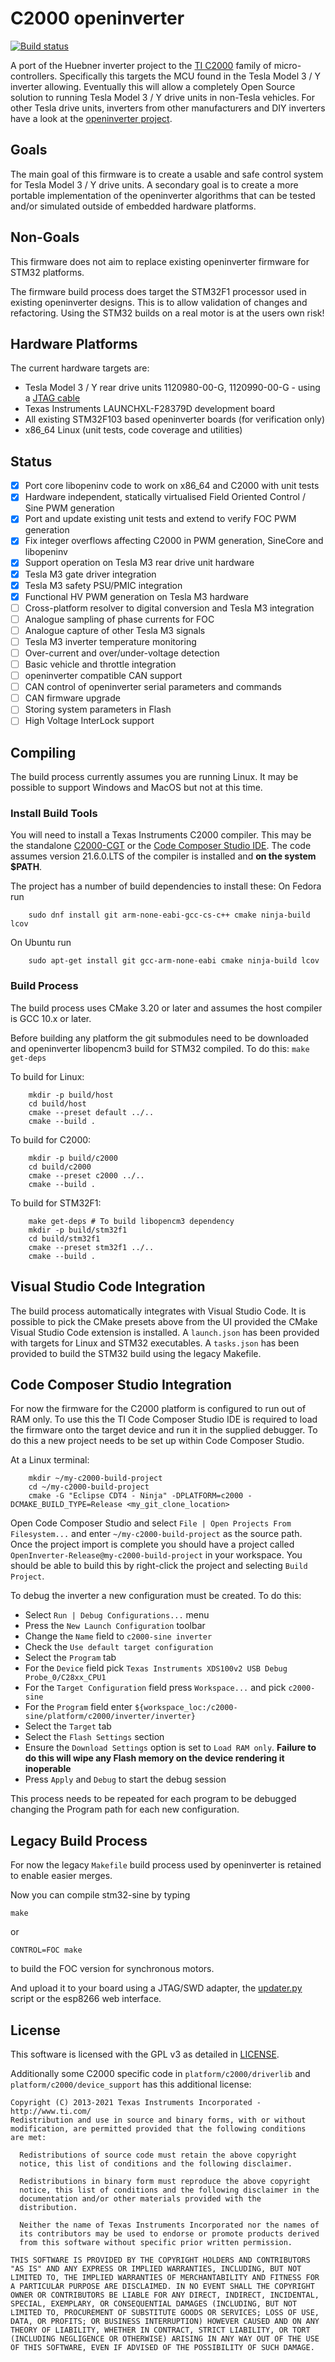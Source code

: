# C2000 openinverter

[![Build status](../../actions/workflows/CI-build.yml/badge.svg)](../../actions/workflows/CI-build.yml)

A port of the Huebner inverter project to the [TI C2000](https://www.ti.com/microcontrollers-mcus-processors/microcontrollers/c2000-real-time-control-mcus/overview.html) family of micro-controllers. Specifically this targets the MCU found in the Tesla Model 3 / Y inverter allowing. Eventually this will allow a completely Open Source solution to running Tesla Model 3 / Y drive units in non-Tesla vehicles. For other Tesla drive units, inverters from other manufacturers and DIY inverters have a look at the [openinverter project](https://openinverter.org).

## Goals

The main goal of this firmware is to create a usable and safe control system for Tesla Model 3 / Y drive units. A secondary goal is to create a more portable implementation of the openinverter algorithms that can be tested and/or simulated outside of embedded hardware platforms.

## Non-Goals

This firmware does not aim to replace existing openinverter firmware for STM32 platforms.

The firmware build process does target the STM32F1 processor used in existing openinverter designs. This is to allow validation of changes and refactoring. Using the STM32 builds on a real motor is at the users own risk!

## Hardware Platforms

The current hardware targets are:

* Tesla Model 3 / Y rear drive units 1120980-00-G, 1120990-00-G - using a [JTAG cable](docs/Tesla-M3-JTAG-cable.md)
* Texas Instruments LAUNCHXL-F28379D development board
* All existing STM32F103 based openinverter boards (for verification only)
* x86_64 Linux (unit tests, code coverage and utilities)

## Status

* [x] Port core libopeninv code to work on x86_64 and C2000 with unit tests
* [x] Hardware independent, statically virtualised Field Oriented Control / Sine PWM generation
* [x] Port and update existing unit tests and extend to verify FOC PWM generation
* [x] Fix integer overflows affecting C2000 in PWM generation, SineCore and libopeninv
* [x] Support operation on Tesla M3 rear drive unit hardware
* [x] Tesla M3 gate driver integration
* [x] Tesla M3 safety PSU/PMIC integration
* [x] Functional HV PWM generation on Tesla M3 hardware
* [ ] Cross-platform resolver to digital conversion and Tesla M3 integration
* [ ] Analogue sampling of phase currents for FOC
* [ ] Analogue capture of other Tesla M3 signals
* [ ] Tesla M3 inverter temperature monitoring
* [ ] Over-current and over/under-voltage detection
* [ ] Basic vehicle and throttle integration
* [ ] openinverter compatible CAN support
* [ ] CAN control of openinverter serial parameters and commands
* [ ] CAN firmware upgrade
* [ ] Storing system parameters in Flash
* [ ] High Voltage InterLock support

## Compiling

The build process currently assumes you are running Linux. It may be possible to support Windows and MacOS but not at this time.

### Install Build Tools

You will need to install a Texas Instruments C2000 compiler. This may be the standalone [C2000-CGT](https://www.ti.com/tool/C2000-CGT) or the [Code Composer Studio IDE](https://www.ti.com/tool/CCSTUDIO). The code assumes version 21.6.0.LTS of the compiler is installed and **on the system $PATH**.

The project has a number of build dependencies to install these:
On Fedora run

```
    sudo dnf install git arm-none-eabi-gcc-cs-c++ cmake ninja-build lcov
```

On Ubuntu run

```
    sudo apt-get install git gcc-arm-none-eabi cmake ninja-build lcov
```

### Build Process

The build process uses CMake 3.20 or later and assumes the host compiler is GCC 10.x or later.

Before building any platform the git submodules need to be downloaded and openinverter libopencm3 build for STM32 compiled. To do this:
`make get-deps`

To build for Linux:

```
    mkdir -p build/host
    cd build/host
    cmake --preset default ../..
    cmake --build .
```

To build for C2000:

```
    mkdir -p build/c2000
    cd build/c2000
    cmake --preset c2000 ../..
    cmake --build .
```

To build for STM32F1:

```
    make get-deps # To build libopencm3 dependency
    mkdir -p build/stm32f1
    cd build/stm32f1
    cmake --preset stm32f1 ../..
    cmake --build .
```

## Visual Studio Code Integration

The build process automatically integrates with Visual Studio Code. It is possible to pick the CMake presets above from the UI provided the CMake Visual Studio Code extension is installed. A `launch.json` has been provided with targets for Linux and STM32 executables. A `tasks.json` has been provided to build the STM32 build using the legacy Makefile.

## Code Composer Studio Integration

For now the firmware for the C2000 platform is configured to run out of RAM only. To use this the TI Code Composer Studio IDE is required to load the firmware onto the target device and run it in the supplied debugger. To do this a new project needs to be set up within Code Composer Studio.

At a Linux terminal:
```
    mkdir ~/my-c2000-build-project
    cd ~/my-c2000-build-project
    cmake -G "Eclipse CDT4 - Ninja" -DPLATFORM=c2000 -DCMAKE_BUILD_TYPE=Release <my_git_clone_location>
```

Open Code Composer Studio and select `File | Open Projects From Filesystem...` and enter `~/my-c2000-build-project` as the source path. Once the project import is complete you should have a project called `OpenInverter-Release@my-c2000-build-project` in your workspace. You should be able to build this by right-click the project and selecting `Build Project`.

To debug the inverter a new configuration must be created. To do this:

* Select `Run | Debug Configurations...` menu
* Press the `New Launch Configuration` toolbar
* Change the `Name` field to `c2000-sine inverter`
* Check the `Use default target configuration`
* Select the `Program` tab
* For the `Device` field pick `Texas Instruments XDS100v2 USB Debug Probe_0/C28xx_CPU1`
* For the `Target Configuration` field press `Workspace...` and pick `c2000-sine`
* For the `Program` field enter `${workspace_loc:/c2000-sine/platform/c2000/inverter/inverter}`
* Select the `Target` tab
* Select the `Flash Settings` section
* Ensure the `Download Settings` option is set to `Load RAM only`.  **Failure to do this will wipe any Flash memory on the device rendering it inoperable**
* Press `Apply` and `Debug` to start the debug session

This process needs to be repeated for each program to be debugged changing the Program path for each new configuration.

## Legacy Build Process

For now the legacy `Makefile` build process used by openinverter is retained to enable easier merges.

Now you can compile stm32-sine by typing

`make`

or

`CONTROL=FOC make`

to build the FOC version for synchronous motors.

And upload it to your board using a JTAG/SWD adapter, the [updater.py](https://github.com/jsphuebner/tumanako-inverter-fw-bootloader/blob/master/updater.py) script or the esp8266 web interface.

## License

This software is licensed with the GPL v3 as detailed in [LICENSE](LICENSE).

Additionally some C2000 specific code in `platform/c2000/driverlib` and `platform/c2000/device_support` has this additional license:

```
Copyright (C) 2013-2021 Texas Instruments Incorporated - http://www.ti.com/
Redistribution and use in source and binary forms, with or without
modification, are permitted provided that the following conditions
are met:

  Redistributions of source code must retain the above copyright
  notice, this list of conditions and the following disclaimer.

  Redistributions in binary form must reproduce the above copyright
  notice, this list of conditions and the following disclaimer in the
  documentation and/or other materials provided with the
  distribution.

  Neither the name of Texas Instruments Incorporated nor the names of
  its contributors may be used to endorse or promote products derived
  from this software without specific prior written permission.

THIS SOFTWARE IS PROVIDED BY THE COPYRIGHT HOLDERS AND CONTRIBUTORS
"AS IS" AND ANY EXPRESS OR IMPLIED WARRANTIES, INCLUDING, BUT NOT
LIMITED TO, THE IMPLIED WARRANTIES OF MERCHANTABILITY AND FITNESS FOR
A PARTICULAR PURPOSE ARE DISCLAIMED. IN NO EVENT SHALL THE COPYRIGHT
OWNER OR CONTRIBUTORS BE LIABLE FOR ANY DIRECT, INDIRECT, INCIDENTAL,
SPECIAL, EXEMPLARY, OR CONSEQUENTIAL DAMAGES (INCLUDING, BUT NOT
LIMITED TO, PROCUREMENT OF SUBSTITUTE GOODS OR SERVICES; LOSS OF USE,
DATA, OR PROFITS; OR BUSINESS INTERRUPTION) HOWEVER CAUSED AND ON ANY
THEORY OF LIABILITY, WHETHER IN CONTRACT, STRICT LIABILITY, OR TORT
(INCLUDING NEGLIGENCE OR OTHERWISE) ARISING IN ANY WAY OUT OF THE USE
OF THIS SOFTWARE, EVEN IF ADVISED OF THE POSSIBILITY OF SUCH DAMAGE.
```
